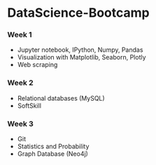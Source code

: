 # DataScience-Bootcamp

### Week 1
  - Jupyter notebook, IPython, Numpy, Pandas
  - Visualization with Matplotlib, Seaborn, Plotly
  - Web scraping

### Week 2
  - Relational databases (MySQL)
  - SoftSkill 

### Week 3
  - Git
  - Statistics and Probability
  - Graph Database (Neo4j)

